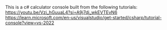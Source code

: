 This is a c# calculator console built from the following tutorials:
https://youtu.be/Vzi_hGuuaL4?si=A9j7dj_wkEVTEvN6
https://learn.microsoft.com/en-us/visualstudio/get-started/csharp/tutorial-console?view=vs-2022
